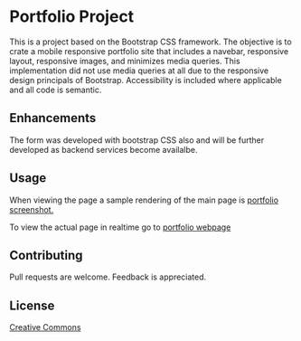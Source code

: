 # Portfolio Project
This is a project based on the Bootstrap CSS framework.  The objective is to crate a mobile responsive portfolio site that includes a navebar, responsive layout, responsive images, and minimizes media queries. This implementation did not use media queries at all due to the responsive design principals of Bootstrap.  Accessibility is included where applicable and all code is semantic. 

## Enhancements
The form was developed with bootstrap CSS also and will be further developed as backend services become availalbe.

## Usage 

When viewing the page a sample rendering of the main page is [portfolio screenshot.](portfolio.png)

To view the actual page in realtime go to [portfolio webpage](https://wpb911.github.io/portfolio/)

## Contributing
Pull requests are welcome. Feedback is appreciated.
## License

[Creative Commons](LICENSE)
